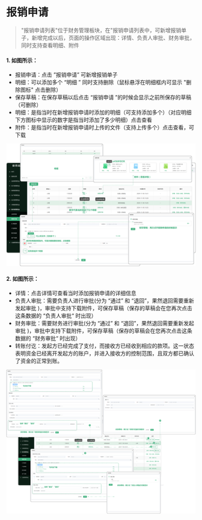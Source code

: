 # 报销申请

> "报销申请列表"位于财务管理板块，在"报销申请列表中，可新增报销单子，新增完成以后，页面的操作区域出现：详情、负责人审批、财务审批，同时支持查看明细、附件

#### 1. 如图所示：
* 报销申请：点击 ”报销申请” 可新增报销单子
* 明细：可以添加多个 “明细 ” 同时支持删除（鼠标悬浮在明细框内可显示 "删除图标" 点击删除）
* 保存草稿：在保存草稿以后点击 “报销申请 ”的时候会显示之前所保存的草稿（可删除）
* 明细：是指当时在新增报销申请时添加的明细（可支持添加多个）（对应明细下方图标中显示的数字是指当时添加了多少明细）点击查看
* 附件：是指当时在新增报销申请时上传的文件（支持上传多个）点击查看，可下载

![如图所示](../file/cw-bxsq1.png)

#### 2. 如图所示：
* 详情：点击详情可查看当时添加报销申请的详细信息
* 负责人审批：需要负责人进行审批(分为 “通过”  和  “退回”，果然退回需要重新发起审批 )，审批中支持下载附件，可保存草稿（保存的草稿会在您再次点击这条数据的 “负责人审批“ 时出现）
* 财务审批：需要财务进行审批(分为 “通过”  和  “退回”，果然退回需要重新发起审批 )，审批中支持下载附件，可保存草稿（保存的草稿会在您再次点击这条数据的 “财务审批“ 时出现）
* 转账付讫：发起方已经完成了支付，而接收方已经收到相应的款项。这一状态表明资金已经离开发起方的账户，并进入接收方的控制范围，且双方都已确认了资金的正常到账。

![如图所示](../file/cw-bxsq2.png)